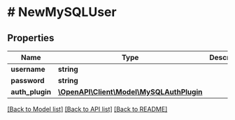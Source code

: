 # # NewMySQLUser

## Properties

Name | Type | Description | Notes
------------ | ------------- | ------------- | -------------
**username** | **string** |  |
**password** | **string** |  |
**auth_plugin** | [**\OpenAPI\Client\Model\MySQLAuthPlugin**](MySQLAuthPlugin.md) |  | [optional]

[[Back to Model list]](../../README.md#models) [[Back to API list]](../../README.md#endpoints) [[Back to README]](../../README.md)
